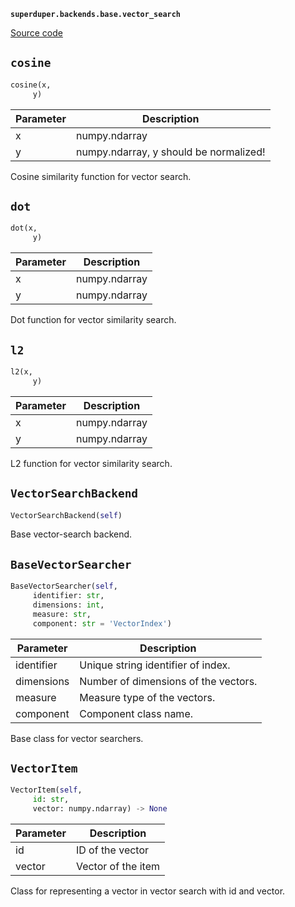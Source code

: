 **`superduper.backends.base.vector_search`** 

[Source code](https://github.com/superduper-io/superduper/blob/main/superduper/backends/base/vector_search.py)

## `cosine` 

```python
cosine(x,
     y)
```
| Parameter | Description |
|-----------|-------------|
| x | numpy.ndarray |
| y | numpy.ndarray, y should be normalized! |

Cosine similarity function for vector search.

## `dot` 

```python
dot(x,
     y)
```
| Parameter | Description |
|-----------|-------------|
| x | numpy.ndarray |
| y | numpy.ndarray |

Dot function for vector similarity search.

## `l2` 

```python
l2(x,
     y)
```
| Parameter | Description |
|-----------|-------------|
| x | numpy.ndarray |
| y | numpy.ndarray |

L2 function for vector similarity search.

## `VectorSearchBackend` 

```python
VectorSearchBackend(self)
```
Base vector-search backend.

## `BaseVectorSearcher` 

```python
BaseVectorSearcher(self,
     identifier: str,
     dimensions: int,
     measure: str,
     component: str = 'VectorIndex')
```
| Parameter | Description |
|-----------|-------------|
| identifier | Unique string identifier of index. |
| dimensions | Number of dimensions of the vectors. |
| measure | Measure type of the vectors. |
| component | Component class name. |

Base class for vector searchers.

## `VectorItem` 

```python
VectorItem(self,
     id: str,
     vector: numpy.ndarray) -> None
```
| Parameter | Description |
|-----------|-------------|
| id | ID of the vector |
| vector | Vector of the item |

Class for representing a vector in vector search with id and vector.

